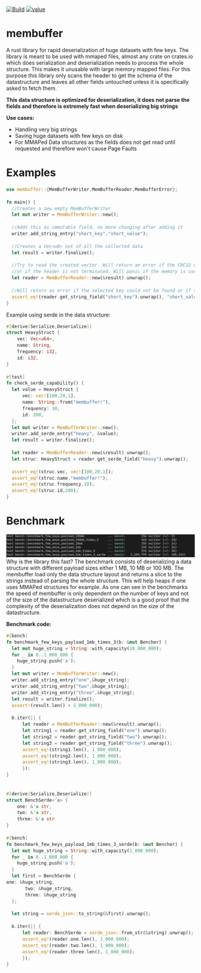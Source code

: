 [![Build](https://github.com/ShadowItaly/membuffer/workflows/Build/badge.svg)](https://github.com/ShadowItaly/membuffer/actions)
[![value](https://img.shields.io/crates/v/membuffer)](https://crates.io/crates/membuffer)

# membuffer
A rust library for rapid deserialization of huge datasets with few keys. The library is meant to be used with mmaped files, almost any crate on crates.io which does serialization and deserialization needs to process the whole structure. This makes it unusable with large memory mapped files. For this purpose this library only scans the header to get the schema of the datastructure and leaves all other fields untouched unless it is specifically asked to fetch them.

**This data structure is optimized for deserialization, it does not parse the fields and therefore is extremely fast when deserializing big strings**

**Use cases:**
- Handling very big strings
- Saving huge datasets with few keys on disk
- For MMAPed Data structures as the fields does not get read until requested and therefore won't cause Page Faults


# Examples

```rust
use membuffer::{MemBufferWriter,MemBufferReader,MemBufferError};

fn main() {
  //Creates a new empty MemBufferWriter
  let mut writer = MemBufferWriter::new();
  
  //Adds this as immutable field, no more changing after adding it
  writer.add_string_entry("short_key","short_value");

  //Creates a Vec<u8> out of all the collected data
  let result = writer.finalize();

  //Try to read the created vector. Will return an error if the CRC32 does not fit
  //or if the header is not terminated. Will panic if the memory is corrupted beyond recognition
  let reader = MemBufferReader::new(&result).unwrap();

  //Will return an error if the selected key could not be found or if the value types dont match
  assert_eq!(reader.get_string_field("short_key").unwrap(), "short_value");
}
```

Example using serde in the data structure:
```rust
#[derive(Serialize,Deserialize)]
struct HeavyStruct {
    vec: Vec<u64>,
    name: String,
    frequency: i32,
    id: i32,
}

#[test]
fn check_serde_capability() {
  let value = HeavyStruct {
      vec: vec![100,20,1],
      name: String::from("membuffer!"),
      frequency: 10,
      id: 200,
  };
  let mut writer = MemBufferWriter::new();
  writer.add_serde_entry("heavy", &value);
  let result = writer.finalize();

  let reader = MemBufferReader::new(&result).unwrap();
  let struc: HeavyStruct = reader.get_serde_field("heavy").unwrap();

  assert_eq!(struc.vec, vec![100,20,1]);
  assert_eq!(struc.name,"membuffer!");
  assert_eq!(struc.frequency,10);
  assert_eq!(struc.id,200);
}
```

# Benchmark
![Benchmark](assets/benchmark.png)
Why is the library this fast? The benchmark consists of deserializing a data structure with different payload sizes either 1 MB, 10 MB or 100 MB. The membuffer load only the data structure layout and returns a slice to the strings instead of parsing the whole structure. This will help heaps if one uses MMAPed structures for example. As one can see in the benchmarks the speed of membuffer is only dependent on the number of keys and not of the size of the datastructure deserialized which is a good proof that the complexity of the deserialization does not depend on the size of the datastructure.

**Benchmark code:**
```rust
#[bench]
fn benchmark_few_keys_payload_1mb_times_3(b: &mut Bencher) {
  let mut huge_string = String::with_capacity(10_000_000);
  for _ in 0..1_000_000 {
    huge_string.push('a');
  }
  let mut writer = MemBufferWriter::new();
  writer.add_string_entry("one",&huge_string);
  writer.add_string_entry("two",&huge_string);
  writer.add_string_entry("three",&huge_string);
  let result = writer.finalize();
  assert!(result.len() > 3_000_000);

  b.iter(|| {
      let reader = MemBufferReader::new(&result).unwrap();
      let string1 = reader.get_string_field("one").unwrap();
      let string2 = reader.get_string_field("two").unwrap();
      let string3 = reader.get_string_field("three").unwrap();
      assert_eq!(string1.len(), 1_000_000);
      assert_eq!(string2.len(), 1_000_000);
      assert_eq!(string3.len(), 1_000_000);
      });
}


#[derive(Serialize,Deserialize)]
struct BenchSerde<'a> {
    one: &'a str,
    two: &'a str,
    three: &'a str
}

#[bench]
fn benchmark_few_keys_payload_1mb_times_3_serde(b: &mut Bencher) {
  let mut huge_string = String::with_capacity(1_000_000);
  for _ in 0..1_000_000 {
    huge_string.push('a');
  }
  let first = BenchSerde {
one: &huge_string,
       two: &huge_string,
       three: &huge_string
  };

  let string = serde_json::to_string(&first).unwrap();

  b.iter(|| {
      let reader: BenchSerde = serde_json::from_str(&string).unwrap();
      assert_eq!(reader.one.len(), 1_000_000);
      assert_eq!(reader.two.len(), 1_000_000);
      assert_eq!(reader.three.len(), 1_000_000);
      });
}
```

